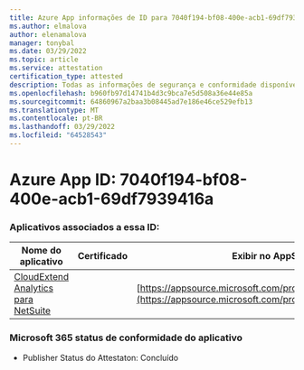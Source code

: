 ```yaml
---
title: Azure App informações de ID para 7040f194-bf08-400e-acb1-69df7939416a
ms.author: elmalova
author: elenamalova
manager: tonybal
ms.date: 03/29/2022
ms.topic: article
ms.service: attestation
certification_type: attested
description: Todas as informações de segurança e conformidade disponíveis para 7040f194-bf08-400e-acb1-69df7939416a.
ms.openlocfilehash: b960fb97d14741b4d3c9bca7e5d508a36e44e85a
ms.sourcegitcommit: 64860967a2baa3b08445ad7e186e46ce529efb13
ms.translationtype: MT
ms.contentlocale: pt-BR
ms.lasthandoff: 03/29/2022
ms.locfileid: "64528543"
---
```

# <a name="azure-app-id-7040f194-bf08-400e-acb1-69df7939416a"></a>Azure App ID: 7040f194-bf08-400e-acb1-69df7939416a


### <a name="apps-associated-with-this-id"></a>Aplicativos associados a essa ID:
| **Nome do aplicativo** | **Certificado** | **Exibir no AppSource** |
|--------------|---------------|-----------------------|
| [CloudExtend Analytics para NetSuite](../forward/WA200002784.md) |  | [https://appsource.microsoft.com/product/office/WA200002784](https://appsource.microsoft.com/product/office/WA200002784) |

### <a name="microsoft-365-app-compliance-status"></a>Microsoft 365 status de conformidade do aplicativo
- Publisher Status do Attestaton: Concluído

